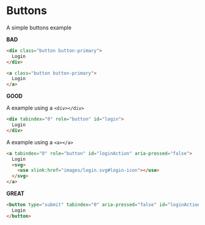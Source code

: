 # Buttons

A simple buttons example

<b>BAD</b>

```html
<div class="button button-primary">
  Login
</div>
```

```html
<a class="button button-primary">
  Login
</a>
```

<b>GOOD</b>

A example using a `<div></div>`

```html
<div tabindex="0" role="button" id="login">
  Login
</div>
```

A example using a `<a></a>`

```html
<a tabindex="0" role="button" id="loginAction" aria-pressed="false">
  Login
  <svg>
    <use xlink:href="images/login.svg#login-icon"></use>
  </svg>
</a>
```

<b>GREAT</b>

```html
<button type="submit" tabindex="0" aria-pressed="false" id="loginAction">
  Login
</button>
```
